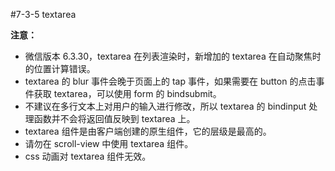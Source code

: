 #7-3-5 textarea



**注意：**
* 微信版本 6.3.30，textarea 在列表渲染时，新增加的 textarea 在自动聚焦时的位置计算错误。
* textarea 的 blur 事件会晚于页面上的 tap 事件，如果需要在 button 的点击事件获取 textarea，可以使用 form 的 bindsubmit。
* 不建议在多行文本上对用户的输入进行修改，所以 textarea 的 bindinput 处理函数并不会将返回值反映到 textarea 上。
* textarea 组件是由客户端创建的原生组件，它的层级是最高的。
* 请勿在 scroll-view 中使用 textarea 组件。
* css 动画对 textarea 组件无效。




